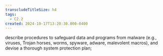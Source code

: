 ```yaml
---
transcludeTitleSize: h4
tags:
  - C2.2
created: 2024-10-17T13:20:30.000-0400
---
```

describe procedures to safeguard data and programs from malware (e.g., viruses, Trojan horses, worms, spyware, adware, malevolent macros), and devise a thorough system protection plan;